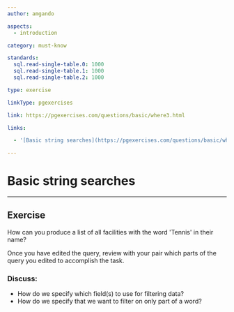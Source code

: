```yaml
---
author: amgando

aspects:
  - introduction

category: must-know

standards:
  sql.read-single-table.0: 1000
  sql.read-single-table.1: 1000
  sql.read-single-table.2: 1000

type: exercise

linkType: pgexercises

link: https://pgexercises.com/questions/basic/where3.html

links:

  - '[Basic string searches](https://pgexercises.com/questions/basic/where3.html){documentation}'

---
```


# Basic string searches

---
## Exercise

How can you produce a list of all facilities with the word 'Tennis' in their name?

Once you have edited the query, review with your pair which parts of the query you edited to accomplish the task.

### Discuss:
- How do we specify which field(s) to use for filtering data?
- How do we specify that we want to filter on only part of a word?
